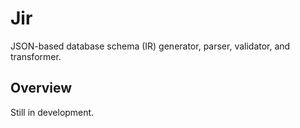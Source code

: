 # **Jir**  
JSON-based database schema (IR) generator, parser, validator, and transformer.

## **Overview**  
Still in development.

<!-- [![npm version](https://img.shields.io/npm/v/merl.svg)](https://www.npmjs.com/package/merl)  
[![License](https://img.shields.io/npm/l/merl.svg)](LICENSE)  
[![Downloads](https://img.shields.io/npm/dt/merl.svg)](https://www.npmjs.com/package/merl)  

## **Overview**  
`merl` is a lightweight utility that simplifies URL generation and ensures type safety in your JavaScript/TypeScript applications. Define your URL patterns once, and let `merl` handle dynamic segments and query parameters, reducing errors and improving code clarity.

---

## **Features**  
- 🛠 **Type-Safe URL Generation**: Compile-time safety for dynamic and query parameters.  
- 🚀 **Simple API**: Easy-to-use chaining for building nested routes.  
- ⚡ **Lightweight and Fast**: Minimal overhead for modern web applications.  
- 🔒 **Error Prevention**: Guards against invalid routes or missing parameters.  

---

## **Installation**

Install `merl` via npm or yarn:

```bash
npm install merl
```

or

```bash
yarn add merl
```

---

## **Usage**  

### **Step 1: Define Your URL Patterns**

```typescript
import merl from 'merl';

// Declare all your routes
const urls = [
  'products/:productId/reviews/:reviewId',
  'categories/:categoryId/items',
  '/about',
  '/search',
] as const;

// Compile URL patterns
const pathBuilder = merl.compile(urls);
```

### **Step 2: Generate Dynamic URLs**

```typescript
// Example: Product Review URL
const productReviewUrl = pathBuilder.products
  .using('42') // Replace :productId with '42'
  .reviews.using('7') // Replace :reviewId with '7'
  .url();

console.log(productReviewUrl); // Output: /products/42/reviews/7
```

### **Step 3: Add Query Parameters**

```typescript
const categoryItemsUrl = pathBuilder.categories
  .using('electronics') // Replace :categoryId with 'electronics'
  .items.url({ sort: 'asc', page: 2 });

console.log(categoryItemsUrl); // Output: /categories/electronics/items?sort=asc&page=2
```

### **Step 4: Access Static URLs**

```typescript
const aboutUrl = pathBuilder.about.url();
console.log(aboutUrl); // Output: /about

const searchUrl = pathBuilder.search.url({ q: 'laptops' });
console.log(searchUrl); // Output: /search?q=laptops
```

---

## **Advanced Usage**  

### **Nested Routes**
Chain `.using()` calls to handle deeply nested routes.

```typescript
const nestedUrl = pathBuilder.products
  .using('99')
  .reviews.using('12')
  .url({ highlight: true });

console.log(nestedUrl); // Output: /products/99/reviews/12?highlight=true
```

### **Error Handling**
`merl` prevents incorrect usage at compile-time in TypeScript.

```typescript
// TypeScript error: Missing :productId
// const invalidUrl = pathBuilder.products.url();

// Correct usage:
const validUrl = pathBuilder.products.using('10').reviews.using('5').url();
console.log(validUrl); // Output: /products/10/reviews/5
```

---

## **API Reference**  

### **`m.compile(routes: readonly string[])`**  
Compiles a list of URL patterns into a type-safe `pathBuilder` object.

- **`routes`**: An array of URL strings (e.g., `'path/:dynamicSegment'`).

### **Dynamic Segments**
Use `.using(value)` to replace dynamic segments (e.g., `:productId`).

### **Query Parameters**
Add query parameters with `.url(query)`:
- **`query`**: An object where keys are parameter names and values are strings or numbers.

---

## **Why Merl?**

- 🚦 **Eliminates Runtime Errors**: Type-checking ensures your URLs are always valid.  
- 📚 **Readable Code**: Focus on route logic instead of manual string concatenation.  
- 🧹 **Maintainability**: Centralize your route definitions in a single place.  

---

## **License**  

This project is licensed under the MIT License. See the [LICENSE](LICENSE) file for details.

---

## **Links**  

- [NPM Package](https://www.npmjs.com/package/merl)  
- [GitHub Repository](https://github.com/GeniusChinez/merl)  
- [Issues](https://github.com/GeniusChinez/merl/issues) -->